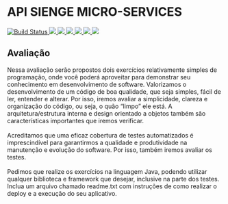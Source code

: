 <h1 id="api-boleto-contaazul">API SIENGE MICRO-SERVICES</h1>

<a href="https://travis-ci.com/Cafecanudo/softplan-UNIC">
  <img src="https://travis-ci.com/Cafecanudo/softplan-UNIC.svg?branch=develop" alt="Build Status">
</a>
<a href="https://sonarcloud.io/dashboard/index/Cafecanudo_softplan-UNIC">
  <img src="https://sonarcloud.io/api/project_badges/measure?project=Cafecanudo_softplan-UNIC&metric=ncloc">
</a>
<a href="https://sonarcloud.io/dashboard/index/Cafecanudo_softplan-UNIC">
  <img src="https://sonarcloud.io/api/project_badges/measure?project=Cafecanudo_softplan-UNIC&metric=alert_status">
</a>
<a href="https://sonarcloud.io/dashboard/index/Cafecanudo_softplan-UNIC">
  <img src="https://sonarcloud.io/api/project_badges/measure?project=Cafecanudo_softplan-UNIC&metric=code_smells">
</a>
<a href="https://sonarcloud.io/dashboard/index/Cafecanudo_softplan-UNIC">
  <img src="https://sonarcloud.io/api/project_badges/measure?project=Cafecanudo_softplan-UNIC&metric=duplicated_lines_density">
</a>
<a href="https://sonarcloud.io/dashboard/index/Cafecanudo_softplan-UNIC">
  <img src="https://sonarcloud.io/api/project_badges/measure?project=Cafecanudo_softplan-UNIC&metric=bugs">
</a>
<a href="https://sonarcloud.io/dashboard/index/Cafecanudo_softplan-UNIC">
  <img src="https://sonarcloud.io/api/project_badges/measure?project=Cafecanudo_softplan-UNIC&metric=vulnerabilities">
</a>
<h2>Avaliação</h2>
<p>
    Nessa avaliação serão propostos dois exercícios relativamente simples de programação, onde
    você poderá aproveitar para demonstrar seu conhecimento em desenvolvimento de software.
    Valorizamos o desenvolvimento de um código de boa qualidade, que seja simples, fácil de ler,
    entender e alterar. Por isso, iremos avaliar a simplicidade, clareza e organização do código, ou
    seja, o quão “limpo” ele está. A arquitetura/estrutura interna e design orientado a objetos
    também são características importantes que iremos verificar.
    <br/><br/>
    Acreditamos que uma eficaz cobertura de testes automatizados é imprescindível para
    garantirmos a qualidade e produtividade na manutenção e evolução do software. Por isso,
    também iremos avaliar os testes.<br/><br/>
    Pedimos que realize os exercícios na linguagem Java, podendo utilizar qualquer biblioteca e
    framework que desejar, inclusive na parte dos testes. Inclua um arquivo chamado readme.txt
    com instruções de como realizar o deploy e a execução do seu aplicativo.
</p>
